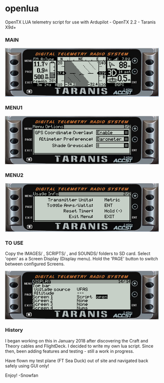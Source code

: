 # openlua
OpenTX LUA telemetry script for use with Ardupilot - OpenTX 2.2 - Taranis X9d+

### MAIN ###
![Main.png](Main.png)

### MENU1 ###
![Menu1.png](Menu1.png)

### MENU2 ###
![Menu2.png](Menu2.png)

### TO USE ###
Copy the IMAGES/ , SCRIPTS/ , and SOUNDS/ folders to SD card.  Select 'open' as a Screen Display (Display menu).  Hold the 'PAGE' button to switch between configured Screens.

![display-config.png](display-config.png)

### History ###
I began working on this in January 2018 after discovering the Craft and Theory cables and FlightDeck.  I decided to write my own lua script.
Since then, been adding features and testing - still a work in progress.

Have flown my test plane (FT Sea Duck) out of site and navigated back safely using GUI only!

Enjoy!
-Snowfan

